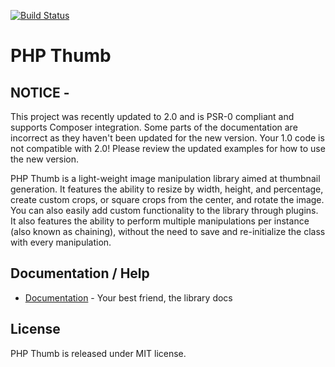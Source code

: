 [![Build Status](https://secure.travis-ci.org/masterexploder/PHPThumb.png?branch=master)](http://travis-ci.org/masterexploder/PHPThumb)

# PHP Thumb

## NOTICE -
This project was recently updated to 2.0 and is PSR-0 compliant and supports Composer integration. Some parts of the documentation
are incorrect as they haven't been updated for the new version. Your 1.0 code is not compatible with 2.0! Please review the updated
examples for how to use the new version.

PHP Thumb is a light-weight image manipulation library 
aimed at thumbnail generation. It features the ability to 
resize by width, height, and percentage, create custom crops, 
or square crops from the center, and rotate the image. You can 
also easily add custom functionality to the library through plugins. 
It also features the ability to perform multiple manipulations per 
instance (also known as chaining), without the need to save and 
re-initialize the class with every manipulation.

## Documentation / Help

- [Documentation](http://wiki.github.com/masterexploder/PHPThumb/) - Your best friend, the library docs

## License

PHP Thumb is released under MIT license.
